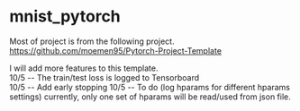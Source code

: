 # mnist_pytorch

Most of project is from the following project.  
https://github.com/moemen95/Pytorch-Project-Template  

I will add more features to this template.  
10/5 -- The train/test loss is logged to Tensorboard  
10/5 -- Add early stopping
10/5 -- To do (log hparams for different hparams settings) currently, only one set of hparams will be read/used from json file.  
